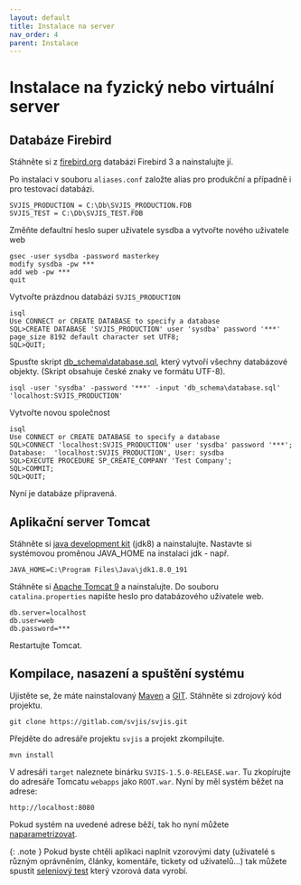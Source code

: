 ```yaml
---
layout: default
title: Instalace na server
nav_order: 4
parent: Instalace
---
```


# Instalace na fyzický nebo virtuální server

## Databáze Firebird

Stáhněte si z [firebird.org](https://firebirdsql.org/) databázi Firebird 3 a nainstalujte jí.
 
Po instalaci v souboru `aliases.conf` založte alias pro produkční a případně i pro testovací databázi.

```
SVJIS_PRODUCTION = C:\Db\SVJIS_PRODUCTION.FDB
SVJIS_TEST = C:\Db\SVJIS_TEST.FDB
```

Změňte defaultní heslo super uživatele sysdba a vytvořte nového uživatele web

```
gsec -user sysdba -password masterkey
modify sysdba -pw ***
add web -pw ***
quit
```

Vytvořte prázdnou databázi `SVJIS_PRODUCTION`

```
isql
Use CONNECT or CREATE DATABASE to specify a database
SQL>CREATE DATABASE 'SVJIS_PRODUCTION' user 'sysdba' password '***' page_size 8192 default character set UTF8;
SQL>QUIT;
```
Spusťte skript [db_schema\database.sql](https://raw.githubusercontent.com/svjis/svjis/master/db_schema/database.sql), který vytvoří všechny databázové objekty. (Skript obsahuje české znaky ve formátu UTF-8).

```
isql -user 'sysdba' -password '***' -input 'db_schema\database.sql' 'localhost:SVJIS_PRODUCTION'
```

Vytvořte novou společnost

```
isql
Use CONNECT or CREATE DATABASE to specify a database
SQL>CONNECT 'localhost:SVJIS_PRODUCTION' user 'sysdba' password '***';
Database:  'localhost:SVJIS_PRODUCTION', User: sysdba
SQL>EXECUTE PROCEDURE SP_CREATE_COMPANY 'Test Company';
SQL>COMMIT;
SQL>QUIT;
```

Nyní je databáze připravená.

## Aplikační server Tomcat

Stáhněte si [java development kit](https://www.java.com/) (jdk8) a nainstalujte. Nastavte si systémovou proměnou JAVA_HOME na instalaci jdk - např.

```
JAVA_HOME=C:\Program Files\Java\jdk1.8.0_191
```

Stáhněte si [Apache Tomcat 9](https://tomcat.apache.org/download-90.cgi) a nainstalujte. Do souboru `catalina.properties` napište heslo pro databázového uživatele web.

```
db.server=localhost
db.user=web
db.password=***
```

Restartujte Tomcat.

## Kompilace, nasazení a spuštění systému

Ujistěte se, že máte nainstalovaný [Maven](https://maven.apache.org/) a [GIT](https://git-scm.com/). Stáhněte si zdrojový kód projektu.

```
git clone https://gitlab.com/svjis/svjis.git
```

Přejděte do adresáře projektu `svjis` a projekt zkompilujte.

```
mvn install
```

V adresáři `target` naleznete binárku `SVJIS-1.5.0-RELEASE.war`. Tu zkopírujte do adresáře Tomcatu `webapps` jako `ROOT.war`. Nyní by měl systém běžet na adrese:

```
http://localhost:8080
```

Pokud systém na uvedené adrese běží, tak ho nyní můžete [naparametrizovat](Parametrizace.md).  

{: .note }
Pokud byste chtěli aplikaci naplnit vzorovými daty (uživatelé s různým oprávněním, články, komentáře, tickety od uživatelů...) tak můžete spustit [seleniový test](https://github.com/svjis/svjis-selenium) který vzorová data vyrobí.
